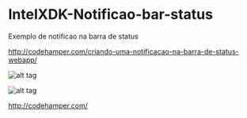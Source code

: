 # IntelXDK-Notificao-bar-status

Exemplo de notificao na barra de status

http://codehamper.com/criando-uma-notificacao-na-barra-de-status-webapp/

![alt tag](http://codehamper.com/wp-content/uploads/2015/07/Screenshot_2015-07-28-12-39-40-169x300.jpg)

![alt tag](http://codehamper.com/wp-content/uploads/2015/07/Screenshot_2015-07-28-12-39-19-169x300.jpg)

http://codehamper.com/
